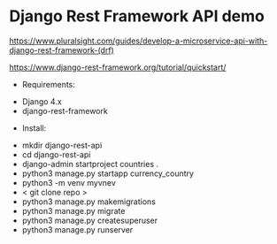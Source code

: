 # Django Rest Framework API demo


https://www.pluralsight.com/guides/develop-a-microservice-api-with-django-rest-framework-(drf)

https://www.django-rest-framework.org/tutorial/quickstart/




* Requirements:

 - Django 4.x
 - django-rest-framework


* Install:

 - mkdir django-rest-api
 - cd django-rest-api
 - django-admin startproject countries .
 - python3 manage.py startapp currency_country
 - python3 -m venv myvnev
 - < git clone repo >
 - python3 manage.py makemigrations
 - python3 manage.py migrate
 - python3 manage.py createsuperuser
 - python3 manage.py runserver


